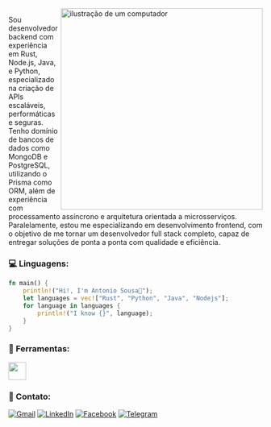 <img src="https://raw.githubusercontent.com/MicaelliMedeiros/micaellimedeiros/master/image/computer-illustration.png" alt="ilustração de um computador" min-width="400px" max-width="400px" width="400px" align="right">

<p align="left"> 
  Sou desenvolvedor backend com experiência em Rust, Node.js, Java, e Python, especializado na criação de APIs escaláveis, performáticas e seguras. Tenho domínio de bancos de dados como MongoDB e PostgreSQL, utilizando o Prisma como ORM, além de experiência com processamento assíncrono e arquitetura orientada a microsserviços.
  Paralelamente, estou me especializando em desenvolvimento frontend, com o objetivo de me tornar um desenvolvedor full stack completo, capaz de entregar soluções de ponta a ponta com qualidade e eficiência.
</p>

<p align="left">
  <h3>💻 Linguagens:</h3>
</p>

```Rust
fn main() {
    println!("Hi!, I'm Antonio Sousa🤠");
    let languages = vec!["Rust", "Python", "Java", "Nodejs"];
    for language in languages {
        println!("I know {}", language);
    }
}
```

<p align="left">
  <h3>💼 Ferramentas:</h3>
</p>
 <a href="https://skillicons.dev">
    <img src="https://skillicons.dev/icons?i=git,github,react,html,css,vscode,selenium,linux" height="35px"/>
</a>

<p align="left">
  <h3>💌 Contato: </h3>
</p>

<p align="left">
  <a href="mailto:herdersonriker@gmail.com" title="Gmail">
    <img src="https://img.shields.io/badge/-Gmail-FF0000?style=flat-square&labelColor=FF0000&logo=gmail&logoColor=white&link=herdersonriker@gmail.com" alt="Gmail"/></a>
  <a href="https://www.linkedin.com/in/sousaantoni0/" title="LinkedIn">
    <img src="https://img.shields.io/badge/-Linkedin-0e76a8?style=flat-square&logo=Linkedin&logoColor=white" alt="LinkedIn"/></a>
  <a href="https://www.facebook.com/mallocdev/" title="Facebook">
    <img src="https://img.shields.io/badge/-Facebook-3b5998?style=flat-square&labelColor=3b5998&logo=facebook&logoColor=white" alt="Facebook"/></a>
  <a href="https://t.me/mallocdev" title="Telegram" target="_blank">
    <img src="https://img.shields.io/badge/-Telegram-Telegram?style=flat-square&logo=telegram&logoSize=auto&color=gray&link=https://t.me/mallocdev" alt="Telegram"></a>
</p>
